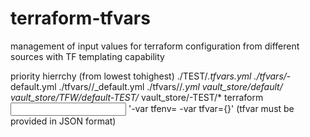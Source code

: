 # terraform-tfvars

management of input values for terraform configuration from different sources with TF templating capability


priority hierrchy (from lowest tohighest)
./TEST/*.tfvars.yml
./tfvars/*-default.yml
./tfvars/<environment>/_default.yml
./tfvars/<environment>/*.yml
vault_store/default/
vault_store/TFW/default-TEST/*
vault_store/<workspace>-TEST/*
terraform <command> <input parameters> '-var tfenv=<env> -var tfvar={}' (tfvar must be provided in JSON format)